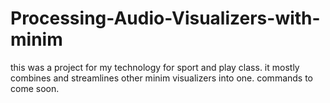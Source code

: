 # Processing-Audio-Visualizers-with-minim

this was a project for my technology for sport and play class. it mostly combines and streamlines other minim visualizers into one. commands to come soon.
